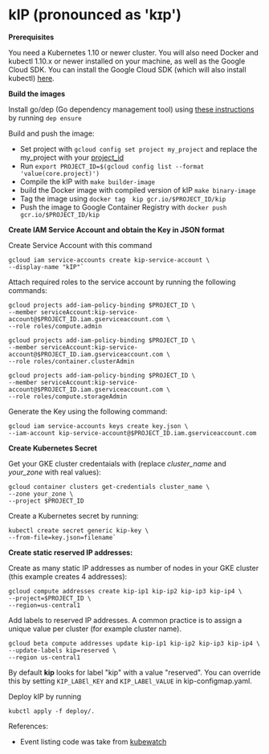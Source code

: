 # kIP (pronounced as 'kɪp')

**Prerequisites**

You need a Kubernetes 1.10 or newer cluster. You will also need Docker and kubectl 1.10.x or newer installed on your machine, as well as the Google Cloud SDK. You can install the Google Cloud SDK (which will also install kubectl) [here](https://cloud.google.com/sdk).

**Build the images**

Install go/dep (Go dependency management tool) using [these instructions](https://github.com/golang/dep) by running `dep ensure`

Build and push the image:

 - Set project with `gcloud config set project my_project` and replace the my_project with your [project_id](https://cloud.google.com/storage/docs/projects)
 - Run `export PROJECT_ID=$(gcloud config list --format 'value(core.project)')`
 - Compile the kIP with `make builder-image`
 - build the Docker image with compiled version of kIP `make binary-image`
 - Tag the image using `docker tag  kip gcr.io/$PROJECT_ID/kip`
 - Push the image to Google Container Registry with `docker push gcr.io/$PROJECT_ID/kip`

**Create IAM Service Account and obtain the Key in JSON format**

Create Service Account with this command 

```
gcloud iam service-accounts create kip-service-account \
--display-name "kIP"`
```

Attach required roles to the service account by running the following commands:

```
gcloud projects add-iam-policy-binding $PROJECT_ID \
--member serviceAccount:kip-service-account@$PROJECT_ID.iam.gserviceaccount.com \
--role roles/compute.admin

gcloud projects add-iam-policy-binding $PROJECT_ID \
--member serviceAccount:kip-service-account@$PROJECT_ID.iam.gserviceaccount.com \
--role roles/container.clusterAdmin

gcloud projects add-iam-policy-binding $PROJECT_ID \
--member serviceAccount:kip-service-account@$PROJECT_ID.iam.gserviceaccount.com \
--role roles/compute.storageAdmin
```

Generate the Key using the following command:

```
gcloud iam service-accounts keys create key.json \
--iam-account kip-service-account@$PROJECT_ID.iam.gserviceaccount.com
```
 
**Create Kubernetes Secret**

Get your GKE cluster credentaials with (replace *cluster_name* and *your_zone* with real values):

```
gcloud container clusters get-credentials cluster_name \
--zone your_zone \
--project $PROJECT_ID
``` 

Create a Kubernetes secret by running:

```
kubectl create secret generic kip-key \
--from-file=key.json=filename`
```

**Create static reserved IP addresses:** 

Create as many static IP addresses as number of nodes in your GKE cluster (this example creates 4 addresses):

```
gcloud compute addresses create kip-ip1 kip-ip2 kip-ip3 kip-ip4 \
--project=$PROJECT_ID \
--region=us-central1
```

Add labels to reserved IP addresses. A common practice is to assign a unique value per cluster (for example cluster name).

```
gcloud beta compute addresses update kip-ip1 kip-ip2 kip-ip3 kip-ip4 \
--update-labels kip=reserved \
--region us-central1
```

By default **kip** looks for label "kip" with a value "reserved". You can override this by setting `KIP_LABEl_KEY` and `KIP_LABEl_VALUE` in kip-configmap.yaml. 

Deploy kIP by running 

```
kubctl apply -f deploy/.
```

References:

 - Event listing code was take from [kubewatch](https://github.com/bitnami-labs/kubewatch/)
